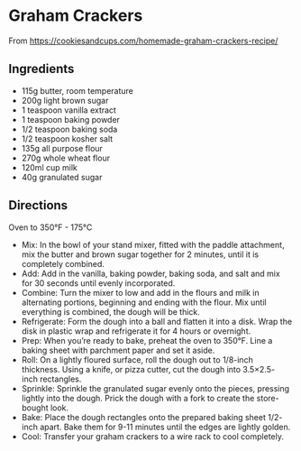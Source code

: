 # Graham Crackers

From https://cookiesandcups.com/homemade-graham-crackers-recipe/

## Ingredients

* 115g butter, room temperature
* 200g light brown sugar
* 1 teaspoon vanilla extract
* 1 teaspoon baking powder
* 1/2 teaspoon baking soda
* 1/2 teaspoon kosher salt
* 135g all purpose flour
* 270g whole wheat flour
* 120ml cup milk
* 40g granulated sugar

## Directions

Oven to  350°F - 175°C

* Mix: In the bowl of your stand mixer, fitted with the paddle attachment, mix the butter and brown sugar together for 2 minutes, until it is completely combined. 
* Add: Add in the vanilla, baking powder, baking soda, and salt and mix for 30 seconds until evenly incorporated.
* Combine: Turn the mixer to low and add in the flours and milk in alternating portions, beginning and ending with the flour. Mix until everything is combined, the dough will be thick.
* Refrigerate: Form the dough into a ball and flatten it into a disk. Wrap the disk in plastic wrap and refrigerate it for 4 hours or overnight.
* Prep: When you’re ready to bake, preheat the oven to 350°F. Line a baking sheet with parchment paper and set it aside.
* Roll: On a lightly floured surface, roll the dough out to 1/8-inch thickness. Using a knife, or pizza cutter, cut the dough into 3.5×2.5- inch rectangles.
* Sprinkle: Sprinkle the granulated sugar evenly onto the pieces, pressing lightly into the dough. Prick the dough with a fork to create the store-bought look.
* Bake: Place the dough rectangles onto the prepared baking sheet 1/2- inch apart. Bake them for 9-11 minutes until the edges are lightly golden.
* Cool: Transfer your graham crackers to a wire rack to cool completely.

